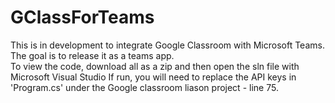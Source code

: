 # GClassForTeams
This is in development to integrate Google Classroom with Microsoft Teams.  
The goal is to release it as a teams app.  
To view the code, download all as a zip and then open the sln file with Microsoft Visual Studio
If run, you will need to replace the API keys in 'Program.cs' under the Google classroom liason project - line 75.
